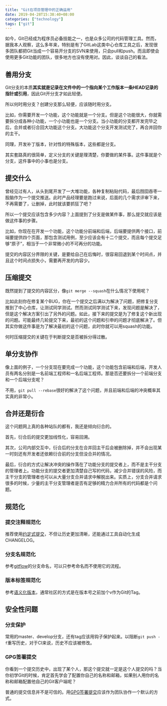 ```yaml
---
title: "Git在项目管理中的正确运用"
date: 2019-04-28T15:38:40+08:00
categories: ["technology"]
tags: ["git"]
---
```


如今，Git已经成为程序员必备技能之一，也是众多公司的代码管理工具。然而，据我本人观察，这么多年来，特别是有了GitLab这类中心仓库工具之后，发现很多团队都把Git当成一个容易开分支的SVN来使用，只会pull和push。而且即使会使用更多Git功能的团队，很多地方也没有使用对。因此，谈谈自己的看法。


## 善用分支

Git分支的本质**其实就是记录在文件中的一个指向某个工作版本一条HEAD记录的指针或引用**，因此Git开分支才如此轻便。

所以何时用分支？创建分支那么轻便，应该随时用分支。

比如，你需要开发一个功能，这个功能就是一个分支。但是这个功能很大，你就需要拆分成各种小功能，一个小功能也是一个分支。当小功能的分支都开发完毕之后，合并或者衍合回大功能这个分支。大功能这个分支开发测试完了，再合并回你的主干。

同理，开发补丁版本，针对性的特殊版本，这些都是分支。

其实套路真的很简单，定义分支的关键是理清楚，你要做的某件事。这件事就是个分支，这件事中的小事也是分支。

## 提交什么

曾经见过有人，从头到尾开发了一大堆功能，各种复制粘贴代码，最后囫囵吞枣一股脑作为一个提交推送。此时产品经理要是跑过来说，后面的几个需求评审下来，不再需要了，让删掉，此时就该要抓狂了吧？

所以一个提交应该包含多少内容？上面提到了分支是做某件事，那么提交就应该是做这件事的步骤。

比如，你现在在开发一个功能，这个功能分前端和后端，后端要提供两个接口，前端要提供四个页面，那包含测试用例，至少应该会有十二个提交，而且每个提交足够“原子”，相当于一个非常微小的不可再分的功能。

提交的内容区分界限的关键，是要给自己在后悔时，很容易回退到某个时间点，并且这个时间点损失小，需要再开发的内容少。

## 压缩提交

既然提到了提交的内容区分，像`git merge --squash`在什么情况下使用呢？

比如此刻你在修复某个BUG，你在一个提交之后满以为解决了问题，把修复分支推到了中心仓库，让测试同学测试。然而测试同学测试下来，发现问题是解决了，但是这个解决方案引出了另外的问题。如此，接下来的提交是为了修复这个新出现的问题。可能最终几轮提交下来，最初的这个问题和引申的问题才彻底解决了。但其实你做这件事是为了解决最初的这个问题，此时你就可以用squash的功能。

何时压缩提交的关键在于判断提交是否被拆分得过散。

## 单分支协作

像上面的例子，一个分支现在要完成一个功能，这个功能包含前端和后端，开发人员有两名分别是一名前端工程师和一名后端工程师。那是否还要拆分一个前端分支和一个后端分支呢？

不用，`git pull --rebase`很好的解决了这个问题，并且前端和后端的冲突概率其实真的非常小。

## 合并还是衍合

这个问题网上真的各种站队的都有，我还是倾向衍合的。

首先，衍合后的提交更加线性化，容易回溯。

其次，公司内部交互中，衍合后的分支在合并回主干后会被删除掉，并不会出现某一时刻还有开发者还依赖衍合前的分支但没合并的情况。

最后，衍合的方式让解决冲突的操作落在了功能分支的提交者上，而不是主干分支的管理者上。功能分支的提交者更加清楚自己写的代码，减少合并错误的风险，而主干分支的管理者也可以从大量分支合并请求中解脱出来。实质上，分支合并请求很多的时候，少量的主干分支管理者是否有足够的精力合并所有的代码都是个问题。

## 规范化

### 提交注释规范化

推荐使用[约定式提交](https://www.conventionalcommits.org/zh/v1.0.0-beta.3/)，不但让历史更加清晰，还能通过工具自动化生成CHANGELOG。

### 分支名规范化

参考[gitflow](https://github.com/nvie/gitflow)的分支命名，可以只参考命名而不使用它的流程。

### 版本标签规范化

参考[语义化版本](https://semver.org/lang/zh-CN/)，通常社区的方式是在版本号之前加个v作为Git的Tag。

## 安全性问题

### 分支保护

常用的master、develop分支，还有tag应该用钩子保护起来。以阻断`git push -f`重写历史，对于CI来说，历史不应该被修改。

### GPG签署提交

你看到一个提交历史中，出现了某个人，那这个提交就一定是这个人提交的吗？当你初学Git的时候，肯定首先学会了配置你自己的名称和邮箱，如果别人用你的名称和邮箱配置他自己的Git客户端呢？

普通的提交信息并不是可信的。用[GPG签署提交](https://git-scm.com/book/zh/v2/Git-%E5%B7%A5%E5%85%B7-%E7%AD%BE%E7%BD%B2%E5%B7%A5%E4%BD%9C#r_signing_commits)应该作为团队协作一个默认的方式。
